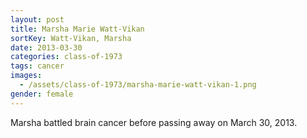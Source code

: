 ```yaml
---
layout: post
title: Marsha Marie Watt-Vikan
sortKey: Watt-Vikan, Marsha
date: 2013-03-30
categories: class-of-1973
tags: cancer
images:
  - /assets/class-of-1973/marsha-marie-watt-vikan-1.png
gender: female
---
```

Marsha battled brain cancer before passing away on March 30, 2013.
